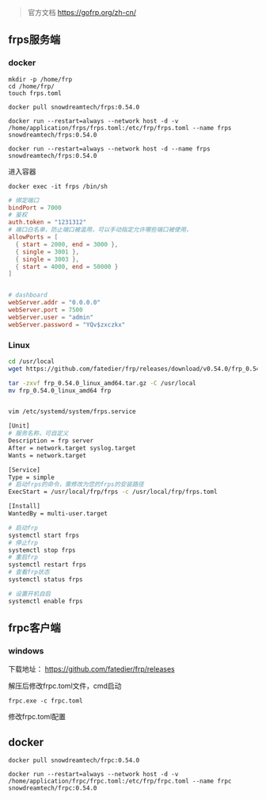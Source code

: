 > 官方文档 https://gofrp.org/zh-cn/



## frps服务端

### docker

```shell
mkdir -p /home/frp
cd /home/frp/
touch frps.toml
```

```shell
docker pull snowdreamtech/frps:0.54.0
```

```shell
docker run --restart=always --network host -d -v /home/application/frps/frps.toml:/etc/frp/frps.toml --name frps snowdreamtech/frps:0.54.0
```

```
docker run --restart=always --network host -d --name frps snowdreamtech/frps:0.54.0
```

进入容器

```
docker exec -it frps /bin/sh
```

```toml
# 绑定端口
bindPort = 7000
# 鉴权
auth.token = "1231312"
# 端口白名单，防止端口被滥用，可以手动指定允许哪些端口被使用，
allowPorts = [
  { start = 2000, end = 3000 },
  { single = 3001 },
  { single = 3003 },
  { start = 4000, end = 50000 }
]


# dashboard
webServer.addr = "0.0.0.0"
webServer.port = 7500
webServer.user = "admin"
webServer.password = "YQv$zxczkx"
```

### Linux

```bash
cd /usr/local
wget https://github.com/fatedier/frp/releases/download/v0.54.0/frp_0.54.0_linux_amd64.tar.gz

tar -zxvf frp_0.54.0_linux_amd64.tar.gz -C /usr/local
mv frp_0.54.0_linux_amd64 frp


vim /etc/systemd/system/frps.service

[Unit]
# 服务名称，可自定义
Description = frp server
After = network.target syslog.target
Wants = network.target

[Service]
Type = simple
# 启动frps的命令，需修改为您的frps的安装路径
ExecStart = /usr/local/frp/frps -c /usr/local/frp/frps.toml

[Install]
WantedBy = multi-user.target

# 启动frp
systemctl start frps
# 停止frp
systemctl stop frps
# 重启frp
systemctl restart frps
# 查看frp状态
systemctl status frps

# 设置开机自启
systemctl enable frps
```



## frpc客户端

### windows

下载地址： https://github.com/fatedier/frp/releases

解压后修改frpc.toml文件，cmd启动

```
frpc.exe -c frpc.toml
```

修改frpc.toml配置

## docker

```
docker pull snowdreamtech/frpc:0.54.0
 
docker run --restart=always --network host -d -v /home/application/frpc/frpc.toml:/etc/frp/frpc.toml --name frpc snowdreamtech/frpc:0.54.0
```

